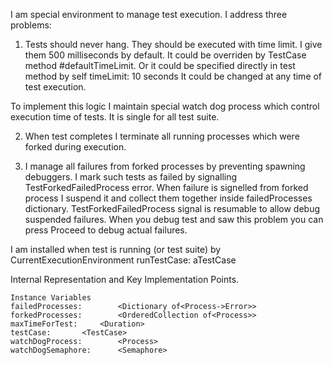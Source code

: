 I am special environment to manage test execution. I address three problems:1) Tests should never hang. They should be executed with time limit. I give them 500 milliseconds by default. It could be overriden by TestCase method #defaultTimeLimit.Or it could be specified directly in test method by 	self timeLimit: 10 secondsIt could be changed at any time of test execution.To implement this logic I maintain special watch dog process which control execution time of tests. It is single for all test suite.2) When test completes I terminate all running processes which were forked during execution. 3) I manage all failures from forked processes by preventing spawning debuggers. I mark such tests as failed by signalling TestForkedFailedProcess error.When failure is signelled from forked process I suspend it and collect them together inside failedProcesses dictionary.TestForkedFailedProcess signal is resumable to allow debug suspended failures. When you debug test and saw this problem you can press Proceed to debug actual failures.I am installed when test is running (or test suite) by	CurrentExecutionEnvironment runTestCase: aTestCase	Internal Representation and Key Implementation Points.    Instance Variables	failedProcesses:		<Dictionary of<Process->Error>>	forkedProcesses:		<OrderedCollection of<Process>>	maxTimeForTest:		<Duration>	testCase:		<TestCase>	watchDogProcess:		<Process>	watchDogSemaphore:		<Semaphore>